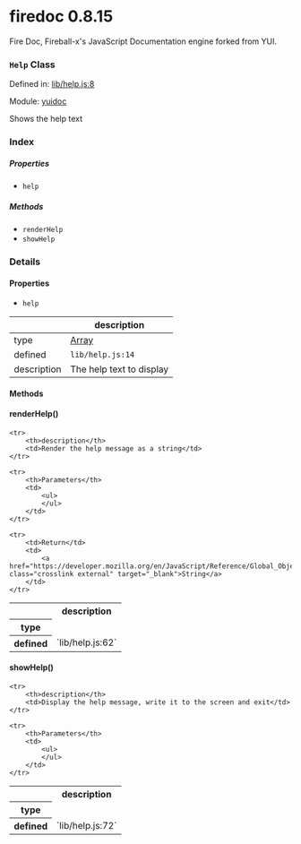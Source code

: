 
# firedoc 0.8.15

Fire Doc, Fireball-x&#x27;s JavaScript Documentation engine forked from YUI.

### `Help` Class


Defined in: [lib/help.js:8](../files/lib/help.js.js)

Module: [yuidoc](../modules/yuidoc.md)




Shows the help text

### Index

##### Properties

  - `help`



##### Methods

  - `renderHelp`
  - `showHelp`





### Details


#### Properties



- `help`

|      | description |
|------|-------------|
| type | <a href="https://developer.mozilla.org/en/JavaScript/Reference/Global_Objects/Array" class="crosslink external" target="_blank">Array</a> |
| defined | `lib/help.js:14` |
| description | The help text to display |






<!-- Method Block -->
#### Methods


#### renderHelp() 

<table>
	<tr>
		<th></th>
		<th>description</th>
	</tr>
	<tr>
		<th>type</th>
		<td></td>
	</tr>
	

  <tr>
		<th>defined</th>
		<td>`lib/help.js:62`</td>
	</tr>
	
	


	<tr>
		<th>description</th>
		<td>Render the help message as a string</td>
	</tr>

	<tr>
		<th>Parameters</th>
		<td>
			<ul>
			</ul>
		</td>
	</tr>

	<tr>
		<td>Return</td>
		<td>
			<a href="https://developer.mozilla.org/en/JavaScript/Reference/Global_Objects/String" class="crosslink external" target="_blank">String</a> 
		</td>
	</tr>

</table>


#### showHelp() 

<table>
	<tr>
		<th></th>
		<th>description</th>
	</tr>
	<tr>
		<th>type</th>
		<td></td>
	</tr>
	

  <tr>
		<th>defined</th>
		<td>`lib/help.js:72`</td>
	</tr>
	
	


	<tr>
		<th>description</th>
		<td>Display the help message, write it to the screen and exit</td>
	</tr>

	<tr>
		<th>Parameters</th>
		<td>
			<ul>
			</ul>
		</td>
	</tr>


</table>



